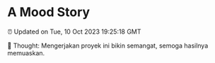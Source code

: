 # A Mood Story

⏰ Updated on Tue, 10 Oct 2023 19:25:18 GMT

💭 Thought: Mengerjakan proyek ini bikin semangat, semoga hasilnya memuaskan.


